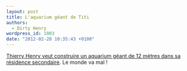 ```yaml
---
layout: post
title: L'aquarium géant de Titi
authors:
  - Dirty Henry
wordpress_id: 1003
date: "2012-02-28 10:35:43 +0100"
---
```


[Thierry Henry veut construire un aquarium géant de 12 mètres dans sa résidence secondaire](http://www.dailymail.co.uk/sport/football/article-2103311/Thierry-Henry-fish-tank-Arsenal-striker-plans-rebuild-6m-home.html).
Le monde va mal !

